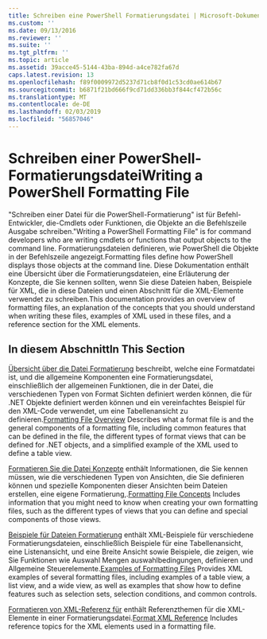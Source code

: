 ```yaml
---
title: Schreiben eine PowerShell Formatierungsdatei | Microsoft-Dokumentation
ms.custom: ''
ms.date: 09/13/2016
ms.reviewer: ''
ms.suite: ''
ms.tgt_pltfrm: ''
ms.topic: article
ms.assetid: 39acce45-5144-43ba-894d-a4ce782fa67d
caps.latest.revision: 13
ms.openlocfilehash: f89f0009972d5237d71cb8f0d1c53cd0ae614b67
ms.sourcegitcommit: b6871f21bd666f9cd71dd336bb3f844cf472b56c
ms.translationtype: MT
ms.contentlocale: de-DE
ms.lasthandoff: 02/03/2019
ms.locfileid: "56857046"
---
```

# <a name="writing-a-powershell-formatting-file"></a><span data-ttu-id="cae4c-102">Schreiben einer PowerShell-Formatierungsdatei</span><span class="sxs-lookup"><span data-stu-id="cae4c-102">Writing a PowerShell Formatting File</span></span>

<span data-ttu-id="cae4c-103">"Schreiben einer Datei für die PowerShell-Formatierung" ist für Befehl-Entwickler, die-Cmdlets oder Funktionen, die Objekte an die Befehlszeile Ausgabe schreiben.</span><span class="sxs-lookup"><span data-stu-id="cae4c-103">"Writing a PowerShell Formatting File" is for command developers who are writing cmdlets or functions that output objects to the command line.</span></span> <span data-ttu-id="cae4c-104">Formatierungsdateien definieren, wie PowerShell die Objekte in der Befehlszeile angezeigt.</span><span class="sxs-lookup"><span data-stu-id="cae4c-104">Formatting files define how PowerShell displays those objects at the command line.</span></span> <span data-ttu-id="cae4c-105">Diese Dokumentation enthält eine Übersicht über die Formatierungsdateien, eine Erläuterung der Konzepte, die Sie kennen sollten, wenn Sie diese Dateien haben, Beispiele für XML, die in diese Dateien und einen Abschnitt für die XML-Elemente verwendet zu schreiben.</span><span class="sxs-lookup"><span data-stu-id="cae4c-105">This documentation provides an overview of formatting files, an explanation of the concepts that you should understand when writing these files, examples of XML used in these files, and a reference section for the XML elements.</span></span>

## <a name="in-this-section"></a><span data-ttu-id="cae4c-106">In diesem Abschnitt</span><span class="sxs-lookup"><span data-stu-id="cae4c-106">In This Section</span></span>

<span data-ttu-id="cae4c-107">[Übersicht über die Datei Formatierung](./formatting-file-overview.md) beschreibt, welche eine Formatdatei ist, und die allgemeine Komponenten eine Formatierungsdatei, einschließlich der allgemeinen Funktionen, die in der Datei, die verschiedenen Typen von Format Sichten definiert werden können, die für .NET Objekte definiert werden können und ein vereinfachtes Beispiel für den XML-Code verwendet, um eine Tabellenansicht zu definieren.</span><span class="sxs-lookup"><span data-stu-id="cae4c-107">[Formatting File Overview](./formatting-file-overview.md) Describes what a format file is and the general components of a formatting file, including common features that can be defined in the file, the different types of format views that can be defined for .NET objects, and a simplified example of the XML used to define a table view.</span></span>

<span data-ttu-id="cae4c-108">[Formatieren Sie die Datei Konzepte](./formatting-file-concepts.md) enthält Informationen, die Sie kennen müssen, wie die verschiedenen Typen von Ansichten, die Sie definieren können und spezielle Komponenten dieser Ansichten beim Dateien erstellen, eine eigene Formatierung,.</span><span class="sxs-lookup"><span data-stu-id="cae4c-108">[Formatting File Concepts](./formatting-file-concepts.md) Includes information that you might need to know when creating your own formatting files, such as the different types of views that you can define and special components of those views.</span></span>

<span data-ttu-id="cae4c-109">[Beispiele für Dateien Formatierung](./examples-of-formatting-files.md) enthält XML-Beispiele für verschiedene Formatierungsdateien, einschließlich Beispiele für eine Tabellenansicht, eine Listenansicht, und eine Breite Ansicht sowie Beispiele, die zeigen, wie Sie Funktionen wie Auswahl Mengen auswahlbedingungen, definieren und Allgemeine Steuerelemente.</span><span class="sxs-lookup"><span data-stu-id="cae4c-109">[Examples of Formatting Files](./examples-of-formatting-files.md) Provides XML examples of several formatting files, including examples of a table view, a list view, and a wide view, as well as examples that show how to define features such as selection sets, selection conditions, and common controls.</span></span>

<span data-ttu-id="cae4c-110">[Formatieren von XML-Referenz für](./format-schema-xml-reference.md) enthält Referenzthemen für die XML-Elemente in einer Formatierungsdatei.</span><span class="sxs-lookup"><span data-stu-id="cae4c-110">[Format XML Reference](./format-schema-xml-reference.md) Includes reference topics for the XML elements used in a formatting file.</span></span>
